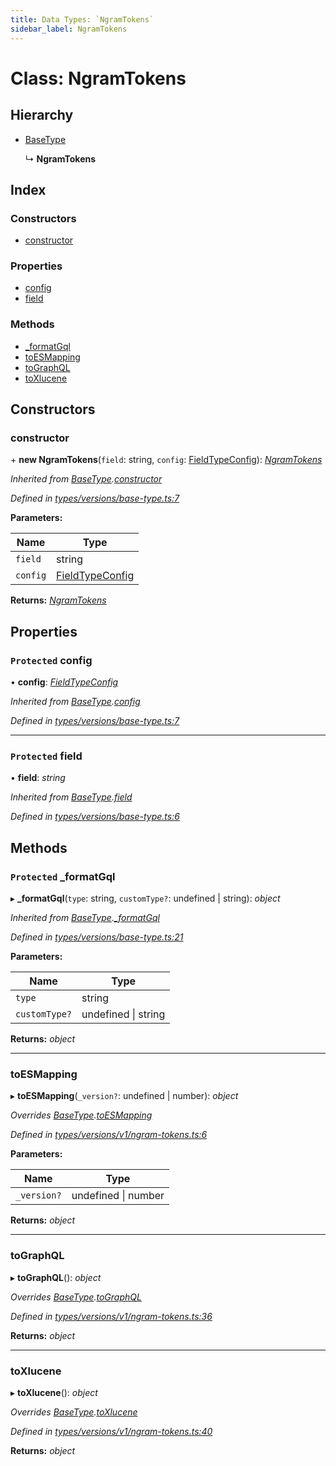 ```yaml
---
title: Data Types: `NgramTokens`
sidebar_label: NgramTokens
---
```


# Class: NgramTokens

## Hierarchy

* [BaseType](basetype.md)

  ↳ **NgramTokens**

## Index

### Constructors

* [constructor](ngramtokens.md#constructor)

### Properties

* [config](ngramtokens.md#protected-config)
* [field](ngramtokens.md#protected-field)

### Methods

* [_formatGql](ngramtokens.md#protected-_formatgql)
* [toESMapping](ngramtokens.md#toesmapping)
* [toGraphQL](ngramtokens.md#tographql)
* [toXlucene](ngramtokens.md#toxlucene)

## Constructors

###  constructor

\+ **new NgramTokens**(`field`: string, `config`: [FieldTypeConfig](../overview.md#fieldtypeconfig)): *[NgramTokens](ngramtokens.md)*

*Inherited from [BaseType](basetype.md).[constructor](basetype.md#constructor)*

*Defined in [types/versions/base-type.ts:7](https://github.com/terascope/teraslice/blob/d8feecc03/packages/data-types/src/types/versions/base-type.ts#L7)*

**Parameters:**

Name | Type |
------ | ------ |
`field` | string |
`config` | [FieldTypeConfig](../overview.md#fieldtypeconfig) |

**Returns:** *[NgramTokens](ngramtokens.md)*

## Properties

### `Protected` config

• **config**: *[FieldTypeConfig](../overview.md#fieldtypeconfig)*

*Inherited from [BaseType](basetype.md).[config](basetype.md#protected-config)*

*Defined in [types/versions/base-type.ts:7](https://github.com/terascope/teraslice/blob/d8feecc03/packages/data-types/src/types/versions/base-type.ts#L7)*

___

### `Protected` field

• **field**: *string*

*Inherited from [BaseType](basetype.md).[field](basetype.md#protected-field)*

*Defined in [types/versions/base-type.ts:6](https://github.com/terascope/teraslice/blob/d8feecc03/packages/data-types/src/types/versions/base-type.ts#L6)*

## Methods

### `Protected` _formatGql

▸ **_formatGql**(`type`: string, `customType?`: undefined | string): *object*

*Inherited from [BaseType](basetype.md).[_formatGql](basetype.md#protected-_formatgql)*

*Defined in [types/versions/base-type.ts:21](https://github.com/terascope/teraslice/blob/d8feecc03/packages/data-types/src/types/versions/base-type.ts#L21)*

**Parameters:**

Name | Type |
------ | ------ |
`type` | string |
`customType?` | undefined &#124; string |

**Returns:** *object*

___

###  toESMapping

▸ **toESMapping**(`_version?`: undefined | number): *object*

*Overrides [BaseType](basetype.md).[toESMapping](basetype.md#abstract-toesmapping)*

*Defined in [types/versions/v1/ngram-tokens.ts:6](https://github.com/terascope/teraslice/blob/d8feecc03/packages/data-types/src/types/versions/v1/ngram-tokens.ts#L6)*

**Parameters:**

Name | Type |
------ | ------ |
`_version?` | undefined &#124; number |

**Returns:** *object*

___

###  toGraphQL

▸ **toGraphQL**(): *object*

*Overrides [BaseType](basetype.md).[toGraphQL](basetype.md#abstract-tographql)*

*Defined in [types/versions/v1/ngram-tokens.ts:36](https://github.com/terascope/teraslice/blob/d8feecc03/packages/data-types/src/types/versions/v1/ngram-tokens.ts#L36)*

**Returns:** *object*

___

###  toXlucene

▸ **toXlucene**(): *object*

*Overrides [BaseType](basetype.md).[toXlucene](basetype.md#abstract-toxlucene)*

*Defined in [types/versions/v1/ngram-tokens.ts:40](https://github.com/terascope/teraslice/blob/d8feecc03/packages/data-types/src/types/versions/v1/ngram-tokens.ts#L40)*

**Returns:** *object*
